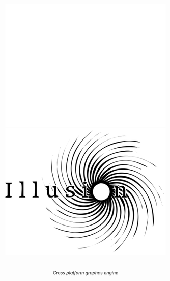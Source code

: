 <p align="center">
<img src="./res/Illusion-logo-white.png#gh-dark-mode-only">
<img src="./res/Illusion-logo-black.png#gh-light-mode-only">
</p>

<br />
<p align="center"><i>Cross platform graphcs engine</i></p>